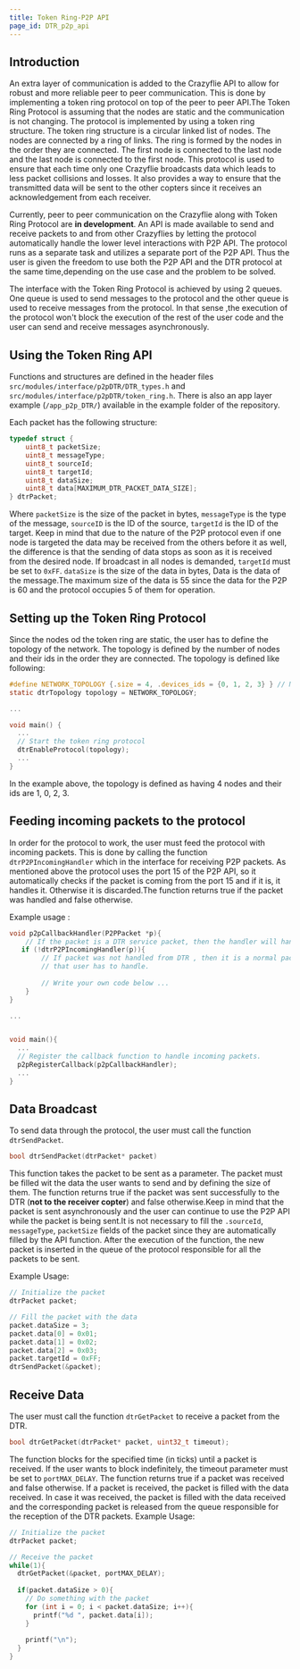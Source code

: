 ```yaml
---
title: Token Ring-P2P API
page_id: DTR_p2p_api
---
```


## Introduction
An extra layer of communication is added to the Crazyflie API to allow for robust and more reliable peer to peer communication. This is done by implementing a token ring protocol on top of the peer to peer API.The Token Ring Protocol is assuming that the nodes are static and the communication is not changing. The protocol is implemented by using a token ring structure. The token ring structure is a circular linked list of nodes. The nodes are connected by a ring of links. The ring is formed by the nodes in the order they are connected. The first node is connected to the last node and the last node is connected to the first node. This protocol is used to ensure that each time only one Crazyflie broadcasts data which leads to less packet collisions and losses. It also provides a way to ensure that the transmitted data will be sent to the other copters since it receives an acknowledgement from each receiver.

Currently, peer to peer communication on the Crazyflie along with Token Ring Protocol are **in development**. An API is made available to send and receive packets to and from other Crazyflies by letting the protocol automatically handle the lower level interactions with P2P API. The protocol runs as a separate task and utilizes a separate port of the P2P API. Thus the user is given the freedom to use both the P2P API and the DTR protocol at the same time,depending on the use case and the problem to be solved.

The interface with the Token Ring Protocol is achieved by using 2 queues. One queue is used to send messages to the protocol and the other queue is used to receive messages from the protocol. In that sense ,the execution of the protocol won't block the execution of the rest of the user code and the user can send and receive messages asynchronously.


## Using the Token Ring API
Functions and structures are defined in the header files `src/modules/interface/p2pDTR/DTR_types.h` and `src/modules/interface/p2pDTR/token_ring.h`. There is also an app layer example (`/app_p2p_DTR/`) available in the example folder of the repository.

Each packet has the following structure:

``` C
typedef struct {
	uint8_t packetSize;
	uint8_t messageType;
	uint8_t sourceId;
	uint8_t targetId;
	uint8_t dataSize;
	uint8_t data[MAXIMUM_DTR_PACKET_DATA_SIZE];
} dtrPacket;
```

Where `packetSize` is the size of the packet in bytes, `messageType` is the type of the message, `sourceID` is the ID of the source, `targetId` is the ID of the target. Keep in mind that due to the nature of the P2P protocol even if one node is targeted the data may be received from the others before it as well, the difference is that the sending of data stops as soon as it is received from the desired node. If broadcast in all nodes is demanded, `targetId` must be set to `0xFF`. `dataSize` is the size of the data in bytes, Data is the data of the message.The maximum size of the data is 55 since the data for the P2P is 60 and the protocol occupies 5 of them for operation.

## Setting up the Token Ring Protocol
Since the nodes od the token ring are static, the user has to define the topology of the network. The topology is defined by the number of nodes and their ids in the order they are connected. The topology is defined like following:

``` C
#define NETWORK_TOPOLOGY {.size = 4, .devices_ids = {0, 1, 2, 3} } // Maximum size of network is 20 by default
static dtrTopology topology = NETWORK_TOPOLOGY;

...

void main() {
  ...
  // Start the token ring protocol
  dtrEnableProtocol(topology);
  ...
}
```

In the example above, the topology is defined as having 4 nodes and their ids are 1, 0, 2, 3.

## Feeding incoming packets to the protocol
In order for the protocol to work, the user must feed the protocol with incoming packets. This is done by calling the function `dtrP2PIncomingHandler` which in the interface for receiving P2P packets. As mentioned above the protocol uses the port 15 of the P2P API, so it automatically checks if the packet is coming from the port 15 and if it is, it handles it. Otherwise it is discarded.The function returns true if the packet was handled and false otherwise.
 

Example usage :
``` C
void p2pCallbackHandler(P2PPacket *p){
	// If the packet is a DTR service packet, then the handler will handle it.
   if (!dtrP2PIncomingHandler(p)){
		// If packet was not handled from DTR , then it is a normal packet 
		// that user has to handle. 
		
		// Write your own code below ...
	}
}

...


void main(){
  ...
  // Register the callback function to handle incoming packets.
  p2pRegisterCallback(p2pCallbackHandler);
  ...
}

```


## Data Broadcast

To send data through the protocol, the user must call the function `dtrSendPacket`. 
  ``` C
  bool dtrSendPacket(dtrPacket* packet)
  ```
This function takes the packet to be sent as a parameter. The packet must be filled wit the data the user wants to send and by defining the size of them. The function returns true if the packet was sent successfully to the DTR (**not to the receiver copter**) and false  otherwise.Keep in mind that the packet is sent asynchronously and the user can continue to use the P2P API while the packet is being sent.It is not necessary to fill the `.sourceId`, `messageType`, `packetSize` fields of the packet since they are automatically filled by the API function. After the execution of the function, the new packet is inserted in the queue of the protocol responsible for all the packets to be sent. 
  


  Example Usage:
  ``` C
  // Initialize the packet
  dtrPacket packet;

  // Fill the packet with the data
  packet.dataSize = 3;
  packet.data[0] = 0x01;
  packet.data[1] = 0x02;
  packet.data[2] = 0x03;
  packet.targetId = 0xFF;
  dtrSendPacket(&packet);

  ```


## Receive Data

The user must call the function `dtrGetPacket` to receive a packet from the DTR. 
``` C
bool dtrGetPacket(dtrPacket* packet, uint32_t timeout);
```

The function blocks for the specified time (in ticks) until a packet is received. If the user wants to block indefinitely, the timeout parameter must be set to `portMAX_DELAY`. The function returns true if a packet was received and false otherwise. If a packet is received, the packet is filled with the data received. In case it was received, the packet is filled with the data received and the corresponding packet is released from the queue responsible for the reception of the DTR packets.
Example Usage:
``` C
// Initialize the packet
dtrPacket packet;

// Receive the packet
while(1){
  dtrGetPacket(&packet, portMAX_DELAY);
  
  if(packet.dataSize > 0){
    // Do something with the packet
    for (int i = 0; i < packet.dataSize; i++){
      printf("%d ", packet.data[i]);
    }
    
    printf("\n");
  }
}
```
